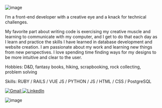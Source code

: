 ![image](https://github.com/devorahortega/devorahortega/assets/91695187/ea2c5461-8514-4c01-aba7-2e70193d1133)

I’m a front-end developer with a creative eye and a knack for technical challenges. 

My favorite part about writing code is exercising my creative muscle and learning to communicate with my computer, and I get to do that each day as I learn and practice the skills I have learned in database development and website creation. I am passionate about my work and learning new things from new perspectives. I love spending time finding ways for my designs to be more intuitive and clear to the user.

Hobbies: D&D, fantasy books, hiking, scrapbooking, rock collecting, problem solving 

Skills: RUBY / RAILS / VUE JS / PYTHON / JS / HTML / CSS / PostgreSQL

<a href=https://www.gmail.com/inbox>![Gmail](https://img.shields.io/badge/devorahb.ortega@gmail.com-355E3B?style=for-the-badge&logo=gmail&logoColor=white) </a> <a href=https://www.linkedin.com/in/devorahortega> ![LinkedIn](https://img.shields.io/badge/Devorah_Ortega-%230077B5.svg?style=for-the-badge&logo=linkedin&logoColor=white) </a>

![image](https://github.com/devorahortega/devorahortega/assets/91695187/517184de-4d39-4bff-8d9c-3b4d21f0e8c5)





